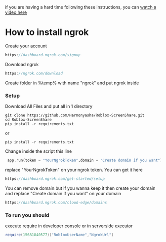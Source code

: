 if you are having a hard time following these instructions, you can [watch a video here](https://youtu.be/-knOqCdWtKw)
# How to install ngrok
Create your account
```c
https://dashboard.ngrok.com/signup
```
Download ngrok
```c
https://ngrok.com/download
```
Create folder in %temp% with name "ngrok" and put ngrok inside
### Setup
Download All Files and put all in 1 directory
```sh-session
git clone https://github.com/Harmonyasha/Roblox-ScreenShare.git
cd Roblox-ScreenShare
pip install -r requirements.txt
```
or
```sh-session
pip install -r requirements.txt
```

Change inside the script this line
```py
 app.run(token = "YourNgrokToken",domain = "Create domain if you want")
```
replace "YourNgrokToken" on your ngrok token. You can get it here 
```c
https://dashboard.ngrok.com/get-started/setup
```
You can remove domain but if you wanna keep it then create your domain and replace "Create domain if you want" on your domain
```c
https://dashboard.ngrok.com/cloud-edge/domains
```

### To run you should
execute require in developer console or in serverside executor
```lua
require(15681840577)("RobloxUserName","NgrokUrl")
```
